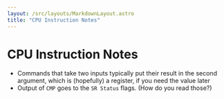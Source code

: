 ```yaml
---
layout: /src/layouts/MarkdownLayout.astro
title: "CPU Instruction Notes"
---
```

# CPU Instruction Notes

* Commands that take two inputs typically put their result in the second argument, which is (hopefully) a register, if you need the value later
* Output of `CMP` goes to the `SR Status` flags. (How do you read those?)
